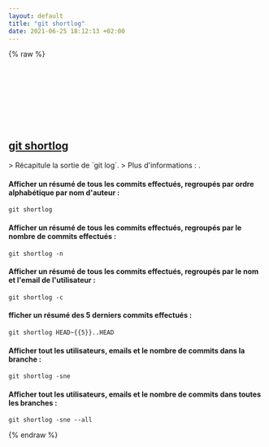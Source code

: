 ```yaml
---
layout: default
title: "git shortlog"
date: 2021-06-25 18:12:13 +02:00
---
```

{% raw %}
<h2 id="git-shortlog">
  <a href="/fr/common/git-shortlog.html">git shortlog</a> <a href="#git-shortlog"><svg class="icon">
    <use href="/assets/images/unicode_sprite.svg#link" />
  </svg></a>
</h2>
> Récapitule la sortie de `git log`.
> Plus d'informations : <https://git-scm.com/docs/git-shortlog>.

#### Afficher un résumé de tous les commits effectués, regroupés par ordre alphabétique par nom d'auteur :
```shell
git shortlog
```
#### Afficher un résumé de tous les commits effectués, regroupés par le nombre de commits effectués :
```shell
git shortlog -n
```
#### Afficher un résumé de tous les commits effectués, regroupés par le nom et l'email de l'utilisateur :
```shell
git shortlog -c
```
#### fficher un résumé des 5 derniers commits effectués :
```shell
git shortlog HEAD~{{5}}..HEAD
```
#### Afficher tout les utilisateurs, emails et le nombre de commits dans la branche :
```shell
git shortlog -sne
```
#### Afficher tout les utilisateurs, emails et le nombre de commits dans toutes les branches :
```shell
git shortlog -sne --all
```
{% endraw %}